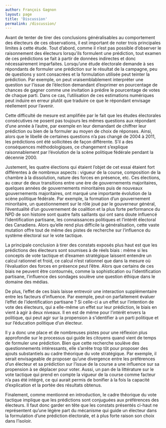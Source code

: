 ```yaml
---
author: François Gagnon
layout: page
title: 'Discussion'
permalink: /discussion/
---
```


Avant de tenter de tirer des conclusions généralisables au comportement des électeurs de ces observations, il est important de noter trois principales limites à cette étude. Tout d’abord, comme il n’est pas possible d’observer le raisonnement des électeurs lorsqu’ils formulent une prédiction, tout examen de ces prédictions se fait à partir de données indirectes et donc nécessairement imparfaites. Lorsqu’une étude électorale demande à ses répondants de formuler une prédiction sur le résultat de la campagne, peu de questions y sont consacrées et la formulation utilisée peut teinter la prédiction. Par exemple, on peut vraisemblablement interpréter une question sur l’issue de l’élection demandant d’exprimer en pourcentage de chances de gagner comme une invitation à prédire le pourcentage de votes de chaque parti. Dans ce cas, l’utilisation de ces estimations numériques peut induire en erreur plutôt que traduire ce que le répondant envisage réellement pour l’avenir.

Cette difficulté de mesure est amplifiée par le fait que les études électorales consécutives ne posent pas toujours les mêmes questions aux répondant d’une année à l’autre, par exemple en leur demandant de chiffrer leur prédiction ou bien de la formuler au moyen de choix de réponses. Ainsi, alors que le libellé de certaines questions n’a pas changé de 2004 à 2011, les prédictions ont été sollicitées de façon différente. S’il a des conséquences méthodologiques, ce changement s’explique raisonnablement par l’évolution de la scène politique fédérale pendant la décennie 2000.

Justement, les quatre élections qui étaient l’objet de cet essai étaient fort différentes à de nombreux aspects : vigueur de la course, composition de la chambre à la dissolution, nature des forces en présence, etc. Ces élections, au cœur de deux transitions entre une ère de gouvernements majoritaires, quelques années de gouvernements minoritaires puis de nouveaux gouvernements majoritaires, ont marqué une importante évolution de la scène politique fédérale. Par exemple, la formation d’un gouvernement minoritaire, un questionnement sur le rôle joué par le gouverneur général, l’éventualité d’un gouvernement de coalition et la plus forte performance du NPD de son histoire sont quatre faits saillants qui ont sans doute influencé l’identification partisane, les connaissances politiques et l’intérêt électoral des Canadiens. Alors qu’elle rend plus difficile la généralisation, cette vaste mutation offre tout de même des pistes de recherche sur l’influence du système électoral sur le vote tactique.

La principale conclusion à tirer des constats exposés plus haut est que les prédictions des électeurs sont soumises à de réels biais&nbsp;: même si les concepts de vote tactique et d’examen stratégique laissent entendre un calcul rationnel et froid, ce calcul n’est rationnel que dans la mesure où l’évaluation des forces en présence peut l’être. Alors que certains de ces biais ne peuvent être contournés, comme la sophistication ou l’identification partisane, l’influence des sondages soulève une question éthique dans le domaine des médias. 

De plus, l’effet de ces biais laisse entrevoir une interaction supplémentaire entre les facteurs d’influence. Par exemple, peut-on parfaitement évaluer l’effet de l’identification partisane&nbsp;? Si celle-ci a un effet sur l’intention de vote des électeurs, qui a elle-même un effet sur leur prédiction, le biais en vient à agir à deux niveaux. Il en est de même pour l’intérêt envers la politique, qui peut agir sur la propension à s’identifier à un parti politique et sur l’éducation politique d’un électeur.

Il y a donc une place et de nombreuses pistes pour une réflexion plus approfondie sur le processus qui guide les citoyens quand vient de temps de formuler une prédiction. Bien que cette recherche soulève des questionnements intéressants, elle s’arrête trop tôt pour proposer des ajouts substantiels au cadre théorique du vote stratégique. Par exemple, il serait envisageable de proposer qu’une divergence entre les préférences d’un électeur et sa prédiction sur l’issue de la course a une influence sur sa propension à se déplacer pour voter. Aussi, un pan de la littérature sur le vote tactique qui prend en compte la vigueur de la course comme facteur n’a pas été intégré, ce qui aurait permis de bonifier à la fois la capacité d’explication et la portée des résultats obtenus.

Finalement, comme mentionné en introduction, le cadre théorique du vote tactique implique que les prédictions sont conjuguées aux préférences des électeurs. Il faut donc garder en tête que les constats présentés ci-haut ne représentent qu’une légère part du mécanisme qui guide un électeur dans la formulation d’une prédiction électorale, et à plus forte raison son choix dans l’isoloir. 